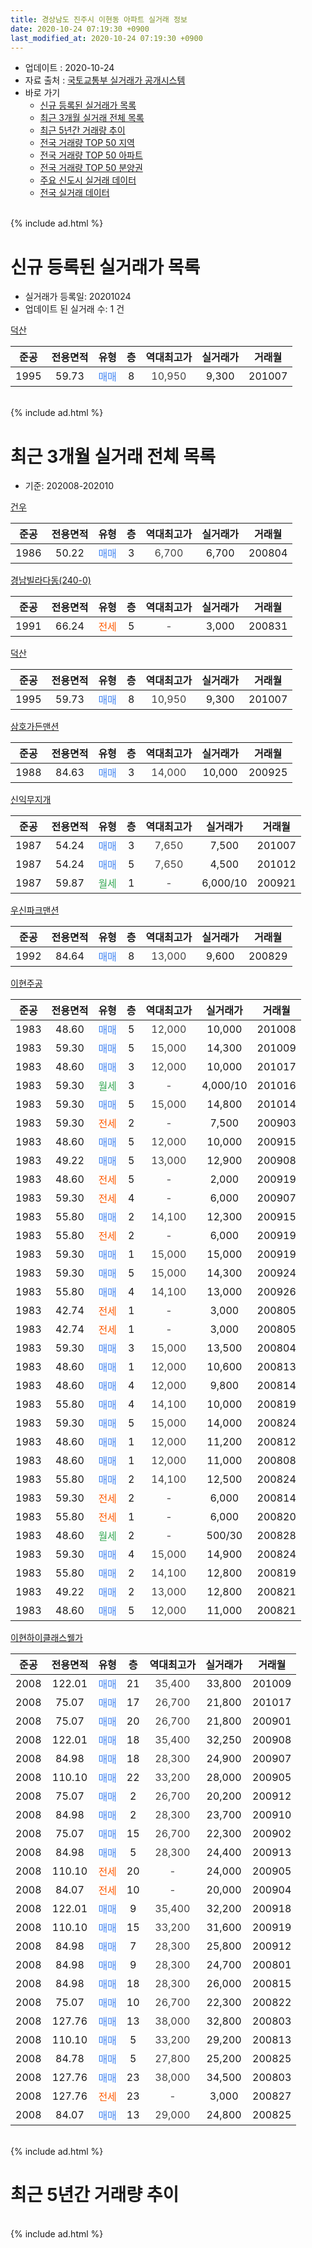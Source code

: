 ```yaml
---
title: 경상남도 진주시 이현동 아파트 실거래 정보
date: 2020-10-24 07:19:30 +0900
last_modified_at: 2020-10-24 07:19:30 +0900
---
```


* 업데이트 : 2020-10-24
* 자료 출처 : [국토교통부 실거래가 공개시스템](http://rt.molit.go.kr)
* 바로 가기
    * [신규 등록된 실거래가 목록](#신규-등록된-실거래가-목록)
    * [최근 3개월 실거래 전체 목록](#최근-3개월-실거래-전체-목록)
    * [최근 5년간 거래량 추이](#최근-5년간-거래량-추이)
    * [전국 거래량 TOP 50 지역](https://inasie.github.io/apt-trade-info/최근-3개월-전국에서-가장-거래가-많이-발생한-지역)
    * [전국 거래량 TOP 50 아파트](https://inasie.github.io/apt-trade-info/최근-3개월-전국에서-가장-거래가-많이-발생한-아파트)
    * [전국 거래량 TOP 50 분양권](https://inasie.github.io/apt-trade-info/최근-3개월-전국에서-가장-거래가-많이-발생한-분양권)
    * [주요 신도시 실거래 데이터](https://inasie.github.io/apt-trade-info/주요-신도시)
    * [전국 실거래 데이터](https://inasie.github.io/apt-trade-info/전국)
<br>
{% include ad.html %}
<br>

# 신규 등록된 실거래가 목록
* 실거래가 등록일: 20201024
* 업데이트 된 실거래 수: 1 건


[덕산](https://search.naver.com/search.naver?query=%EA%B2%BD%EC%83%81%EB%82%A8%EB%8F%84+%EC%A7%84%EC%A3%BC%EC%8B%9C+%EC%9D%B4%ED%98%84%EB%8F%99+%EB%8D%95%EC%82%B0)

|준공|전용면적|유형|층|역대최고가|실거래가|거래월|
|:---:|:---:|:---:|:---:|:---:|:---:|:---:|
|1995|59.73|<span style="color:#4285f3">매매</span>|8|<span style="color:#444444">10,950</span>|9,300|201007|


<br>
{% include ad.html %}
<br>

# 최근 3개월 실거래 전체 목록
* 기준: 202008-202010


[건우](https://search.naver.com/search.naver?query=%EA%B2%BD%EC%83%81%EB%82%A8%EB%8F%84+%EC%A7%84%EC%A3%BC%EC%8B%9C+%EC%9D%B4%ED%98%84%EB%8F%99+%EA%B1%B4%EC%9A%B0)

|준공|전용면적|유형|층|역대최고가|실거래가|거래월|
|:---:|:---:|:---:|:---:|:---:|:---:|:---:|
|1986|50.22|<span style="color:#4285f3">매매</span>|3|<span style="color:#444444">6,700</span>|6,700|200804|

[경남빌라다동(240-0)](https://search.naver.com/search.naver?query=%EA%B2%BD%EC%83%81%EB%82%A8%EB%8F%84+%EC%A7%84%EC%A3%BC%EC%8B%9C+%EC%9D%B4%ED%98%84%EB%8F%99+%EA%B2%BD%EB%82%A8%EB%B9%8C%EB%9D%BC%EB%8B%A4%EB%8F%99%28240-0%29)

|준공|전용면적|유형|층|역대최고가|실거래가|거래월|
|:---:|:---:|:---:|:---:|:---:|:---:|:---:|
|1991|66.24|<span style="color:#ff5a00">전세</span>|5|<span style="color:#444444">-</span>|3,000|200831|

[덕산](https://search.naver.com/search.naver?query=%EA%B2%BD%EC%83%81%EB%82%A8%EB%8F%84+%EC%A7%84%EC%A3%BC%EC%8B%9C+%EC%9D%B4%ED%98%84%EB%8F%99+%EB%8D%95%EC%82%B0)

|준공|전용면적|유형|층|역대최고가|실거래가|거래월|
|:---:|:---:|:---:|:---:|:---:|:---:|:---:|
|1995|59.73|<span style="color:#4285f3">매매</span>|8|<span style="color:#444444">10,950</span>|9,300|201007|

[삼호가든맨션](https://search.naver.com/search.naver?query=%EA%B2%BD%EC%83%81%EB%82%A8%EB%8F%84+%EC%A7%84%EC%A3%BC%EC%8B%9C+%EC%9D%B4%ED%98%84%EB%8F%99+%EC%82%BC%ED%98%B8%EA%B0%80%EB%93%A0%EB%A7%A8%EC%85%98)

|준공|전용면적|유형|층|역대최고가|실거래가|거래월|
|:---:|:---:|:---:|:---:|:---:|:---:|:---:|
|1988|84.63|<span style="color:#4285f3">매매</span>|3|<span style="color:#444444">14,000</span>|10,000|200925|

[신익무지개](https://search.naver.com/search.naver?query=%EA%B2%BD%EC%83%81%EB%82%A8%EB%8F%84+%EC%A7%84%EC%A3%BC%EC%8B%9C+%EC%9D%B4%ED%98%84%EB%8F%99+%EC%8B%A0%EC%9D%B5%EB%AC%B4%EC%A7%80%EA%B0%9C)

|준공|전용면적|유형|층|역대최고가|실거래가|거래월|
|:---:|:---:|:---:|:---:|:---:|:---:|:---:|
|1987|54.24|<span style="color:#4285f3">매매</span>|3|<span style="color:#444444">7,650</span>|7,500|201007|
|1987|54.24|<span style="color:#4285f3">매매</span>|5|<span style="color:#444444">7,650</span>|4,500|201012|
|1987|59.87|<span style="color:#34a853">월세</span>|1|<span style="color:#444444">-</span>|6,000/10|200921|

[우신파크맨션](https://search.naver.com/search.naver?query=%EA%B2%BD%EC%83%81%EB%82%A8%EB%8F%84+%EC%A7%84%EC%A3%BC%EC%8B%9C+%EC%9D%B4%ED%98%84%EB%8F%99+%EC%9A%B0%EC%8B%A0%ED%8C%8C%ED%81%AC%EB%A7%A8%EC%85%98)

|준공|전용면적|유형|층|역대최고가|실거래가|거래월|
|:---:|:---:|:---:|:---:|:---:|:---:|:---:|
|1992|84.64|<span style="color:#4285f3">매매</span>|8|<span style="color:#444444">13,000</span>|9,600|200829|

[이현주공](https://search.naver.com/search.naver?query=%EA%B2%BD%EC%83%81%EB%82%A8%EB%8F%84+%EC%A7%84%EC%A3%BC%EC%8B%9C+%EC%9D%B4%ED%98%84%EB%8F%99+%EC%9D%B4%ED%98%84%EC%A3%BC%EA%B3%B5)

|준공|전용면적|유형|층|역대최고가|실거래가|거래월|
|:---:|:---:|:---:|:---:|:---:|:---:|:---:|
|1983|48.60|<span style="color:#4285f3">매매</span>|5|<span style="color:#444444">12,000</span>|10,000|201008|
|1983|59.30|<span style="color:#4285f3">매매</span>|5|<span style="color:#444444">15,000</span>|14,300|201009|
|1983|48.60|<span style="color:#4285f3">매매</span>|3|<span style="color:#444444">12,000</span>|10,000|201017|
|1983|59.30|<span style="color:#34a853">월세</span>|3|<span style="color:#444444">-</span>|4,000/10|201016|
|1983|59.30|<span style="color:#4285f3">매매</span>|5|<span style="color:#444444">15,000</span>|14,800|201014|
|1983|59.30|<span style="color:#ff5a00">전세</span>|2|<span style="color:#444444">-</span>|7,500|200903|
|1983|48.60|<span style="color:#4285f3">매매</span>|5|<span style="color:#444444">12,000</span>|10,000|200915|
|1983|49.22|<span style="color:#4285f3">매매</span>|5|<span style="color:#444444">13,000</span>|12,900|200908|
|1983|48.60|<span style="color:#ff5a00">전세</span>|5|<span style="color:#444444">-</span>|2,000|200919|
|1983|59.30|<span style="color:#ff5a00">전세</span>|4|<span style="color:#444444">-</span>|6,000|200907|
|1983|55.80|<span style="color:#4285f3">매매</span>|2|<span style="color:#444444">14,100</span>|12,300|200915|
|1983|55.80|<span style="color:#ff5a00">전세</span>|2|<span style="color:#444444">-</span>|6,000|200919|
|1983|59.30|<span style="color:#4285f3">매매</span>|1|<span style="color:#444444">15,000</span>|15,000|200919|
|1983|59.30|<span style="color:#4285f3">매매</span>|5|<span style="color:#444444">15,000</span>|14,300|200924|
|1983|55.80|<span style="color:#4285f3">매매</span>|4|<span style="color:#444444">14,100</span>|13,000|200926|
|1983|42.74|<span style="color:#ff5a00">전세</span>|1|<span style="color:#444444">-</span>|3,000|200805|
|1983|42.74|<span style="color:#ff5a00">전세</span>|1|<span style="color:#444444">-</span>|3,000|200805|
|1983|59.30|<span style="color:#4285f3">매매</span>|3|<span style="color:#444444">15,000</span>|13,500|200804|
|1983|48.60|<span style="color:#4285f3">매매</span>|1|<span style="color:#444444">12,000</span>|10,600|200813|
|1983|48.60|<span style="color:#4285f3">매매</span>|4|<span style="color:#444444">12,000</span>|9,800|200814|
|1983|55.80|<span style="color:#4285f3">매매</span>|4|<span style="color:#444444">14,100</span>|10,000|200819|
|1983|59.30|<span style="color:#4285f3">매매</span>|5|<span style="color:#444444">15,000</span>|14,000|200824|
|1983|48.60|<span style="color:#4285f3">매매</span>|1|<span style="color:#444444">12,000</span>|11,200|200812|
|1983|48.60|<span style="color:#4285f3">매매</span>|1|<span style="color:#444444">12,000</span>|11,000|200808|
|1983|55.80|<span style="color:#4285f3">매매</span>|2|<span style="color:#444444">14,100</span>|12,500|200824|
|1983|59.30|<span style="color:#ff5a00">전세</span>|2|<span style="color:#444444">-</span>|6,000|200814|
|1983|55.80|<span style="color:#ff5a00">전세</span>|1|<span style="color:#444444">-</span>|6,000|200820|
|1983|48.60|<span style="color:#34a853">월세</span>|2|<span style="color:#444444">-</span>|500/30|200828|
|1983|59.30|<span style="color:#4285f3">매매</span>|4|<span style="color:#444444">15,000</span>|14,900|200824|
|1983|55.80|<span style="color:#4285f3">매매</span>|2|<span style="color:#444444">14,100</span>|12,800|200819|
|1983|49.22|<span style="color:#4285f3">매매</span>|2|<span style="color:#444444">13,000</span>|12,800|200821|
|1983|48.60|<span style="color:#4285f3">매매</span>|5|<span style="color:#444444">12,000</span>|11,000|200821|

[이현하이클래스웰가](https://search.naver.com/search.naver?query=%EA%B2%BD%EC%83%81%EB%82%A8%EB%8F%84+%EC%A7%84%EC%A3%BC%EC%8B%9C+%EC%9D%B4%ED%98%84%EB%8F%99+%EC%9D%B4%ED%98%84%ED%95%98%EC%9D%B4%ED%81%B4%EB%9E%98%EC%8A%A4%EC%9B%B0%EA%B0%80)

|준공|전용면적|유형|층|역대최고가|실거래가|거래월|
|:---:|:---:|:---:|:---:|:---:|:---:|:---:|
|2008|122.01|<span style="color:#4285f3">매매</span>|21|<span style="color:#444444">35,400</span>|33,800|201009|
|2008|75.07|<span style="color:#4285f3">매매</span>|17|<span style="color:#444444">26,700</span>|21,800|201017|
|2008|75.07|<span style="color:#4285f3">매매</span>|20|<span style="color:#444444">26,700</span>|21,800|200901|
|2008|122.01|<span style="color:#4285f3">매매</span>|18|<span style="color:#444444">35,400</span>|32,250|200908|
|2008|84.98|<span style="color:#4285f3">매매</span>|18|<span style="color:#444444">28,300</span>|24,900|200907|
|2008|110.10|<span style="color:#4285f3">매매</span>|22|<span style="color:#444444">33,200</span>|28,000|200905|
|2008|75.07|<span style="color:#4285f3">매매</span>|2|<span style="color:#444444">26,700</span>|20,200|200912|
|2008|84.98|<span style="color:#4285f3">매매</span>|2|<span style="color:#444444">28,300</span>|23,700|200910|
|2008|75.07|<span style="color:#4285f3">매매</span>|15|<span style="color:#444444">26,700</span>|22,300|200902|
|2008|84.98|<span style="color:#4285f3">매매</span>|5|<span style="color:#444444">28,300</span>|24,400|200913|
|2008|110.10|<span style="color:#ff5a00">전세</span>|20|<span style="color:#444444">-</span>|24,000|200905|
|2008|84.07|<span style="color:#ff5a00">전세</span>|10|<span style="color:#444444">-</span>|20,000|200904|
|2008|122.01|<span style="color:#4285f3">매매</span>|9|<span style="color:#444444">35,400</span>|32,200|200918|
|2008|110.10|<span style="color:#4285f3">매매</span>|15|<span style="color:#444444">33,200</span>|31,600|200919|
|2008|84.98|<span style="color:#4285f3">매매</span>|7|<span style="color:#444444">28,300</span>|25,800|200912|
|2008|84.98|<span style="color:#4285f3">매매</span>|9|<span style="color:#444444">28,300</span>|24,700|200801|
|2008|84.98|<span style="color:#4285f3">매매</span>|18|<span style="color:#444444">28,300</span>|26,000|200815|
|2008|75.07|<span style="color:#4285f3">매매</span>|10|<span style="color:#444444">26,700</span>|22,300|200822|
|2008|127.76|<span style="color:#4285f3">매매</span>|13|<span style="color:#444444">38,000</span>|32,800|200803|
|2008|110.10|<span style="color:#4285f3">매매</span>|5|<span style="color:#444444">33,200</span>|29,200|200813|
|2008|84.78|<span style="color:#4285f3">매매</span>|5|<span style="color:#444444">27,800</span>|25,200|200825|
|2008|127.76|<span style="color:#4285f3">매매</span>|23|<span style="color:#444444">38,000</span>|34,500|200803|
|2008|127.76|<span style="color:#ff5a00">전세</span>|23|<span style="color:#444444">-</span>|3,000|200827|
|2008|84.07|<span style="color:#4285f3">매매</span>|13|<span style="color:#444444">29,000</span>|24,800|200825|


<br>
{% include ad.html %}
<br>

# 최근 5년간 거래량 추이


<div style="width:100%;">
    <canvas id="deal_progress" height="200"></canvas>
</div>

<script>
new Chart(document.getElementById("deal_progress"), {
    type: 'line',
    data: {
        labels: ['201510','201511','201512','201601','201602','201603','201604','201605','201606','201607','201608','201609','201610','201611','201612','201701','201702','201703','201704','201705','201706','201707','201708','201709','201710','201711','201712','201801','201802','201803','201804','201805','201806','201807','201808','201809','201810','201811','201812','201901','201902','201903','201904','201905','201906','201907','201908','201909','201910','201911','201912','202001','202002','202003','202004','202005','202006','202007','202008','202009','202010'],
        datasets: [{
            label: '매매',
            pointRadius: 1,
            data: [37, 31, 16, 18, 26, 18, 24, 24, 26, 33, 20, 24, 34, 21, 21, 22, 20, 27, 24, 14, 19, 18, 21, 11, 16, 20, 7, 16, 9, 17, 17, 12, 12, 7, 7, 7, 10, 14, 11, 8, 6, 14, 6, 10, 2, 2, 7, 7, 7, 5, 11, 8, 8, 14, 5, 14, 20, 25, 22, 18, 9],
            borderColor: "rgba(255, 201, 14, 1)",
            backgroundColor: "rgba(255, 201, 14, 0.5)",
            fill: false,
            lineTension: 0
        },{
            label: '전월세',
            pointRadius: 1,
            data: [9, 7, 5, 9, 3, 8, 4, 11, 5, 7, 4, 7, 8, 5, 4, 5, 10, 8, 5, 5, 3, 6, 7, 7, 3, 6, 4, 8, 6, 6, 8, 4, 7, 4, 3, 9, 6, 11, 3, 9, 5, 9, 6, 5, 4, 6, 10, 7, 7, 4, 3, 6, 4, 4, 4, 6, 6, 1, 7, 7, 1],
            borderColor: "rgba(0, 141, 185, 1)",
            backgroundColor: "rgba(0, 141, 185, 0.5)",
            fill: false,
            lineTension: 0
        }
        ]
    },
    options: {
        responsive: true,
        title: {
            display: false
        },
        tooltips: {
            mode: 'index',
            intersect: false
        },
        hover: {
            mode: 'nearest',
            intersect: true
        },
        scales: {
            xAxes: [{
                display: true,
                scaleLabel: {
                    display: true,
                    labelString: '년/월'
                }
            }],
            yAxes: [{
                display: true,
                ticks: {
                    suggestedMin: 0,
                },
                scaleLabel: {
                    display: true,
                    labelString: '실거래 수'
                }
            }]
        }
    }
});

</script>


<br>
{% include ad.html %}
<br>

